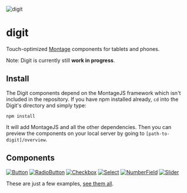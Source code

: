![digit](overview/assets/images/icon.png)

# digit
Touch-optimized [Montage](https://github.com/montagejs/montage) components for tablets and phones.

Note: Digit is currently still __work in progress__.


## Install

The Digit components depend on the MontageJS framework which isn't included in the repository. If you have npm installed already, `cd` into the Digit's directory and simply type:

    npm install

It will add MontageJS and all the other dependencies. Then you can preview the components on your local server by going to `[path-to-digit]/overview`.

## Components

[![Button](ui/button.reel/screenshot.png)](ui/button.reel)
[![RadioButton](ui/radio-button.reel/screenshot.png)](ui/radio-button.reel)
[![Checkbox](ui/checkbox.reel/screenshot.png)](ui/checkbox.reel)
[![Select](ui/select.reel/screenshot.png)](ui/select.reel)
[![NumberField](ui/number-field.reel/screenshot.png)](ui/number-field.reel)
[![Slider](ui/slider.reel/screenshot.png)](ui/slider.reel)

These are just a few examples, [see them all](overview).
